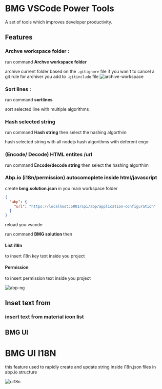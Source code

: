 # BMG VSCode Power Tools

A set of tools which improves developer productivity.

## Features

### Archve workspace folder :

run command **Archve workspace folder**

archive current folder based on the `.gitignore` file if you wan't to cancel a git rule for archiver you add to `.gitinclude` file
![archive-workspace](https://s2.gifyu.com/images/archive-workspace.gif)
### Sort lines :
run command **sortlines**

sort selected line with multiple algorithms

### Hash selected string 
run command **Hash string** then select the hashing algorthim 

hash selected string with all nodejs hash algorithms with deferent engo

### (Encode/ Decode) HTML entites /url    

run command **Encode/decode string** then select the hashing algorthim 
 
### Abp.io (i18n/permission) autocomoplete inside html/javascript 

create **bmg.solution.json** in you main workspace folder

```json
{
  "abp": {
    "url": "https://localhost:5001/api/abp/application-configuration"
  }
}
```
reload you vscode



run command **BMG solution**  then 
#### List i18n
to insert i18n key text inside you project 

#### Permission 
to insert permission text inside you project 

![abp-ng](https://s2.gifyu.com/images/abp.gif)

## Inset text from  

### insert text from material icon list

## BMG UI 

# BMG UI I18N 
this feature used to rapidly create and update string inside i18n.json files in abp.io structure 

![ui18n](https://s2.gifyu.com/images/ui18n.gif)